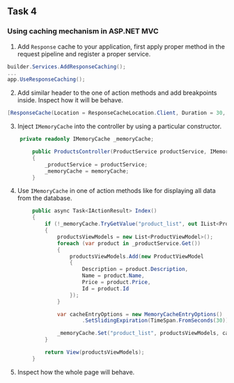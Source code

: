 ## Task 4

###  Using caching mechanism in ASP.NET MVC

1. Add `Response` cache to your application, first apply proper method in the request pipeline and register a proper service.

```cs
builder.Services.AddResponseCaching();
...
app.UseResponseCaching();
```

2. Add similar header to the one of action methods and add breakpoints inside. Inspect how it will be behave.

```cs
[ResponseCache(Location = ResponseCacheLocation.Client, Duration = 30, VaryByQueryKeys = new[] { "id" })]
```

3. Inject `IMemoryCache` into the controller by using a particular constructor. 

```cs
    private readonly IMemoryCache _memoryCache;

        public ProductsController(ProductService productService, IMemoryCache memoryCache)
        {
            _productService = productService;
            _memoryCache = memoryCache;
        }
```

4. Use `IMemoryCache` in one of action methods like for displaying all data from the database.

```cs
        public async Task<IActionResult> Index()
        {
            if (!_memoryCache.TryGetValue("product_list", out IList<ProductViewModel> productsViewModels))
            {
                productsViewModels = new List<ProductViewModel>();
                foreach (var product in _productService.Get())
                {
                    productsViewModels.Add(new ProductViewModel
                    {
                        Description = product.Description,
                        Name = product.Name,
                        Price = product.Price,
                        Id = product.Id
                    });
                }

                var cacheEntryOptions = new MemoryCacheEntryOptions()
                        .SetSlidingExpiration(TimeSpan.FromSeconds(30));

                _memoryCache.Set("product_list", productsViewModels, cacheEntryOptions);
            }

            return View(productsViewModels);
        }
```

5. Inspect how the whole page will behave.
